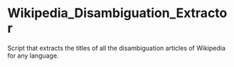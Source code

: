 # Wikipedia_Disambiguation_Extractor
Script that extracts the titles of all the disambiguation articles of Wikipedia for any language.
